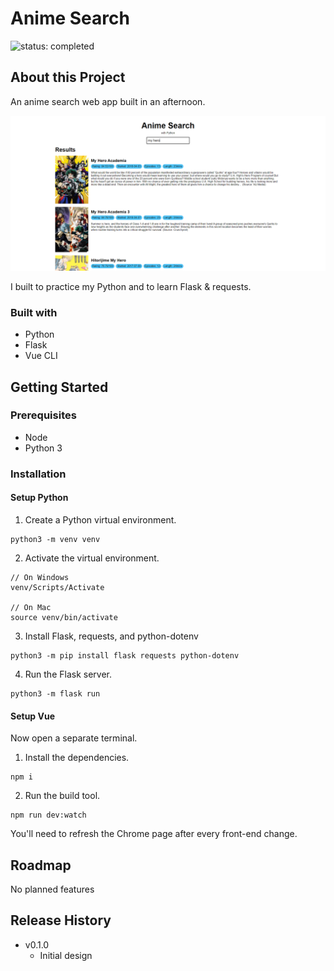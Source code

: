 # Anime Search

![status: completed](https://img.shields.io/badge/status-completed-success)

## About this Project

An anime search web app built in an afternoon.

![Screenshot of the app](./screenshot.png)

I built to practice my Python and to learn Flask & requests.

### Built with

- Python
- Flask
- Vue CLI

## Getting Started

### Prerequisites

- Node
- Python 3

### Installation

#### Setup Python

1. Create a Python virtual environment.

```
python3 -m venv venv
```

2. Activate the virtual environment.

```
// On Windows
venv/Scripts/Activate

// On Mac
source venv/bin/activate
```

3. Install Flask, requests, and python-dotenv

```
python3 -m pip install flask requests python-dotenv
```

4. Run the Flask server.

```
python3 -m flask run
```

#### Setup Vue

Now open a separate terminal.

1. Install the dependencies.

```
npm i
```

2. Run the build tool.

```
npm run dev:watch
```

You'll need to refresh the Chrome page after every front-end change.

## Roadmap

No planned features

## Release History

- v0.1.0
  - Initial design
